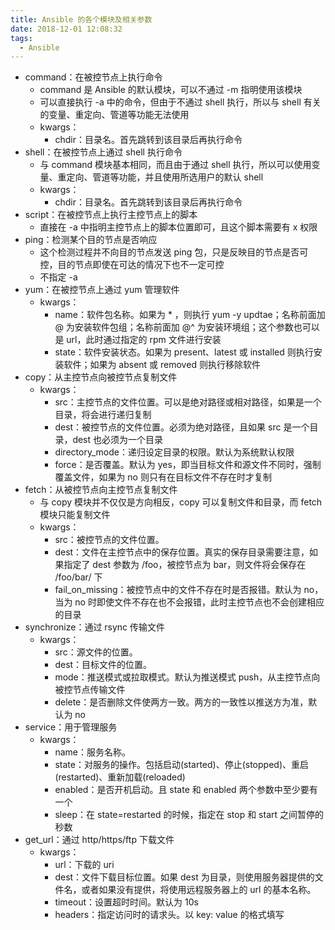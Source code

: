 ```yaml
---
title: Ansible 的各个模块及相关参数
date: 2018-12-01 12:08:32
tags:
  - Ansible
---
```


* command：在被控节点上执行命令
  * command 是 Ansible 的默认模块，可以不通过 -m 指明使用该模块
  * 可以直接执行 -a 中的命令，但由于不通过 shell 执行，所以与 shell 有关的变量、重定向、管道等功能无法使用
  * kwargs：
    * chdir：目录名。首先跳转到该目录后再执行命令
* shell：在被控节点上通过 shell 执行命令
  * 与 command 模块基本相同，而且由于通过 shell 执行，所以可以使用变量、重定向、管道等功能，并且使用所选用户的默认 shell
  * kwargs：
    * chdir：目录名。首先跳转到该目录后再执行命令
* script：在被控节点上执行主控节点上的脚本
  * 直接在 -a 中指明主控节点上的脚本位置即可，且这个脚本需要有 x 权限
* ping：检测某个目的节点是否响应
  * 这个检测过程并不向目的节点发送 ping 包，只是反映目的节点是否可控，目的节点即使在可达的情况下也不一定可控
  * 不指定 -a
* yum：在被控节点上通过 yum 管理软件
  * kwargs：
    * name：软件包名称。如果为 * ，则执行 yum -y updtae；名称前面加 @ 为安装软件包组；名称前面加 @^ 为安装环境组；这个参数也可以是 url，此时通过指定的 rpm 文件进行安装
    * state：软件安装状态。如果为 present、latest 或 installed 则执行安装软件；如果为 absent 或 removed 则执行移除软件
* copy：从主控节点向被控节点复制文件
  * kwargs：
    * src：主控节点的文件位置。可以是绝对路径或相对路径，如果是一个目录，将会进行递归复制
    * dest：被控节点的文件位置。必须为绝对路径，且如果 src 是一个目录，dest 也必须为一个目录
    * directory_mode：递归设定目录的权限。默认为系统默认权限
    * force：是否覆盖。默认为 yes，即当目标文件和源文件不同时，强制覆盖文件，如果为 no 则只有在目标文件不存在时才复制
* fetch：从被控节点向主控节点复制文件
  * 与 copy 模块并不仅仅是方向相反，copy 可以复制文件和目录，而 fetch 模块只能复制文件
  * kwargs：
    * src：被控节点的文件位置。
    * dest：文件在主控节点中的保存位置。真实的保存目录需要注意，如果指定了 dest 参数为 /foo，被控节点为 bar，则文件将会保存在 /foo/bar/ 下
    * fail_on_missing：被控节点中的文件不存在时是否报错。默认为 no，当为 no 时即使文件不存在也不会报错，此时主控节点也不会创建相应的目录
* synchronize：通过 rsync 传输文件
  * kwargs：
    * src：源文件的位置。
    * dest：目标文件的位置。
    * mode：推送模式或拉取模式。默认为推送模式 push，从主控节点向被控节点传输文件
    * delete：是否删除文件使两方一致。两方的一致性以推送方为准，默认为 no
* service：用于管理服务
  * kwargs：
    * name：服务名称。
    * state：对服务的操作。包括启动(started)、停止(stopped)、重启(restarted)、重新加载(reloaded)
    * enabled：是否开机启动。且 state 和 enabled 两个参数中至少要有一个
    * sleep：在 state=restarted 的时候，指定在 stop 和 start 之间暂停的秒数
* get_url：通过 http/https/ftp 下载文件
  * kwargs：
    * url：下载的 uri
    * dest：文件下载目标位置。如果 dest 为目录，则使用服务器提供的文件名，或者如果没有提供，将使用远程服务器上的 url 的基本名称。
    * timeout：设置超时时间。默认为 10s
    * headers：指定访问时的请求头。以 key: value 的格式填写

